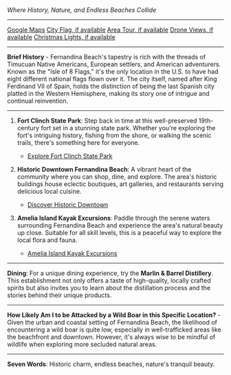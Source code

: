 *Where History, Nature, and Endless Beaches Collide*

---

[Google Maps](https://www.google.com/maps/place/Fernandina+Beach,+FL/data=!3m1!1e3)
[City Flag, if available](https://www.google.com/search?tbm=isch&q=Fernandina+Beach+FL+Flag+Picture)
[Area Tour, if available](https://www.youtube.com/results?search_query=Fernandina+Beach+FL+4k+tour)
[Drone Views, if available](https://www.youtube.com/results?search_query=Fernandina+Beach+FL+4k+drone)
[Christmas Lights, if available](https://www.youtube.com/results?search_query=Fernandina+Beach+FL+christmas+lights)

---

**Brief History** - Fernandina Beach's tapestry is rich with the threads of Timucuan Native Americans, European settlers, and American adventurers. Known as the "Isle of 8 Flags," it's the only location in the U.S. to have had eight different national flags flown over it. The city itself, named after King Ferdinand VII of Spain, holds the distinction of being the last Spanish city platted in the Western Hemisphere, making its story one of intrigue and continual reinvention.

---

1. **Fort Clinch State Park**: Step back in time at this well-preserved 19th-century fort set in a stunning state park. Whether you're exploring the fort's intriguing history, fishing from the shore, or walking the scenic trails, there's something here for everyone.
   - [Explore Fort Clinch State Park](https://www.youtube.com/results?search_query=Fernandina+Beach+FL+Fort+Clinch+State+Park)

2. **Historic Downtown Fernandina Beach**: A vibrant heart of the community where you can shop, dine, and explore. The area's historic buildings house eclectic boutiques, art galleries, and restaurants serving delicious local cuisine.
   - [Discover Historic Downtown](https://www.youtube.com/results?search_query=Fernandina+Beach+FL+Historic+Downtown)

3. **Amelia Island Kayak Excursions**: Paddle through the serene waters surrounding Fernandina Beach and experience the area's natural beauty up close. Suitable for all skill levels, this is a peaceful way to explore the local flora and fauna.
   - [Amelia Island Kayak Excursions](https://www.youtube.com/results?search_query=Fernandina+Beach+FL+Kayak+Excursions)

---

**Dining**: For a unique dining experience, try the **Marlin & Barrel Distillery**. This establishment not only offers a taste of high-quality, locally crafted spirits but also invites you to learn about the distillation process and the stories behind their unique products.

---

**How Likely Am I to be Attacked by a Wild Boar in this Specific Location?** - Given the urban and coastal setting of Fernandina Beach, the likelihood of encountering a wild boar is quite low, especially in well-trafficked areas like the beachfront and downtown. However, it's always wise to be mindful of wildlife when exploring more secluded natural areas.

---

**Seven Words**: Historic charm, endless beaches, nature's tranquil beauty.